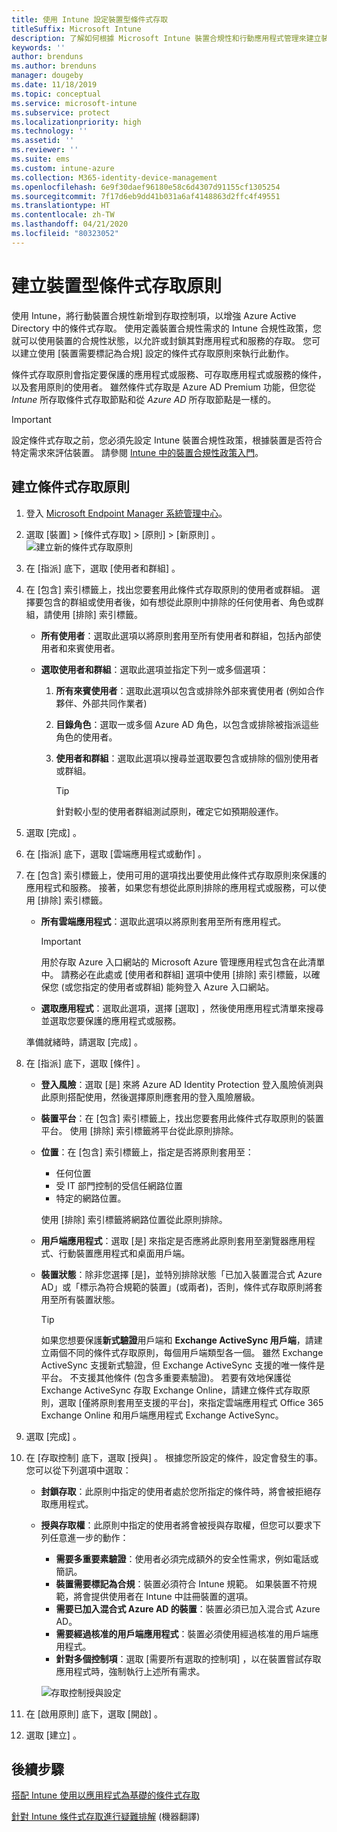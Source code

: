 ```yaml
---
title: 使用 Intune 設定裝置型條件式存取
titleSuffix: Microsoft Intune
description: 了解如何根據 Microsoft Intune 裝置合規性和行動應用程式管理來建立裝置型條件式存取原則。
keywords: ''
author: brenduns
ms.author: brenduns
manager: dougeby
ms.date: 11/18/2019
ms.topic: conceptual
ms.service: microsoft-intune
ms.subservice: protect
ms.localizationpriority: high
ms.technology: ''
ms.assetid: ''
ms.reviewer: ''
ms.suite: ems
ms.custom: intune-azure
ms.collection: M365-identity-device-management
ms.openlocfilehash: 6e9f30daef96180e58c6d4307d91155cf1305254
ms.sourcegitcommit: 7f17d6eb9dd41b031a6af4148863d2ffc4f49551
ms.translationtype: HT
ms.contentlocale: zh-TW
ms.lasthandoff: 04/21/2020
ms.locfileid: "80323052"
---
```

# <a name="create-a-device-based-conditional-access-policy"></a>建立裝置型條件式存取原則

使用 Intune，將行動裝置合規性新增到存取控制項，以增強 Azure Active Directory 中的條件式存取。 使用定義裝置合規性需求的 Intune 合規性政策，您就可以使用裝置的合規性狀態，以允許或封鎖其對應用程式和服務的存取。 您可以建立使用 [裝置需要標記為合規]  設定的條件式存取原則來執行此動作。

條件式存取原則會指定要保護的應用程式或服務、可存取應用程式或服務的條件，以及套用原則的使用者。 雖然條件式存取是 Azure AD Premium 功能，但您從 *Intune* 所存取條件式存取節點和從 *Azure AD* 所存取節點是一樣的。

> [!IMPORTANT]
> 設定條件式存取之前，您必須先設定 Intune 裝置合規性政策，根據裝置是否符合特定需求來評估裝置。 請參閱 [Intune 中的裝置合規性政策入門](device-compliance-get-started.md)。

## <a name="create-conditional-access-policy"></a>建立條件式存取原則

1. 登入 [Microsoft Endpoint Manager 系統管理中心](https://go.microsoft.com/fwlink/?linkid=2109431)。

2. 選取 [裝置]   > [條件式存取]   > [原則]   > [新原則]  。
  ![建立新的條件式存取原則](./media/create-conditional-access-intune/create-ca.png)

3. 在 [指派]  底下，選取 [使用者和群組]  。

4. 在 [包含]  索引標籤上，找出您要套用此條件式存取原則的使用者或群組。 選擇要包含的群組或使用者後，如有想從此原則中排除的任何使用者、角色或群組，請使用 [排除]  索引標籤。

   - **所有使用者**：選取此選項以將原則套用至所有使用者和群組，包括內部使用者和來賓使用者。

   - **選取使用者和群組**：選取此選項並指定下列一或多個選項：
  
     1. **所有來賓使用者**：選取此選項以包含或排除外部來賓使用者 (例如合作夥伴、外部共同作業者)

     2. **目錄角色**：選取一或多個 Azure AD 角色，以包含或排除被指派這些角色的使用者。

     3. **使用者和群組**：選取此選項以搜尋並選取要包含或排除的個別使用者或群組。

        > [!TIP]
        > 針對較小型的使用者群組測試原則，確定它如預期般運作。

5. 選取 [完成]  。

6. 在 [指派]  底下，選取 [雲端應用程式或動作]  。

7. 在 [包含]  索引標籤上，使用可用的選項找出要使用此條件式存取原則來保護的應用程式和服務。 接著，如果您有想從此原則排除的應用程式或服務，可以使用 [排除]  索引標籤。

   - **所有雲端應用程式**：選取此選項以將原則套用至所有應用程式。
     > [!IMPORTANT]
     > 用於存取 Azure 入口網站的 Microsoft Azure 管理應用程式包含在此清單中。 請務必在此處或 [使用者和群組]  選項中使用 [排除]  索引標籤，以確保您 (或您指定的使用者或群組) 能夠登入 Azure 入口網站。 

   - **選取應用程式**：選取此選項，選擇 [選取]  ，然後使用應用程式清單來搜尋並選取您要保護的應用程式或服務。

   準備就緒時，請選取 [完成]  。

8. 在 [指派]  底下，選取 [條件]  。

   - **登入風險**：選取 [是]  來將 Azure AD Identity Protection 登入風險偵測與此原則搭配使用，然後選擇原則應套用的登入風險層級。

   - **裝置平台**：在 [包含]  索引標籤上，找出您要套用此條件式存取原則的裝置平台。 使用 [排除]  索引標籤將平台從此原則排除。

   - **位置**：在 [包含]  索引標籤上，指定是否將原則套用至：
     - 任何位置
     - 受 IT 部門控制的受信任網路位置
     - 特定的網路位置。

     使用 [排除]  索引標籤將網路位置從此原則排除。

   - **用戶端應用程式**：選取 [是]  來指定是否應將此原則套用至瀏覽器應用程式、行動裝置應用程式和桌面用戶端。

   - **裝置狀態**：除非您選擇 [是]，並特別排除狀態「已加入裝置混合式 Azure AD」或「標示為符合規範的裝置」(或兩者)，否則，條件式存取原則將套用至所有裝置狀態。

     > [!TIP]
     > 如果您想要保護**新式驗證**用戶端和 **Exchange ActiveSync 用戶端**，請建立兩個不同的條件式存取原則，每個用戶端類型各一個。 雖然 Exchange ActiveSync 支援新式驗證，但 Exchange ActiveSync 支援的唯一條件是平台。 不支援其他條件 (包含多重要素驗證)。 若要有效地保護從 Exchange ActiveSync 存取 Exchange Online，請建立條件式存取原則，選取 [僅將原則套用至支援的平台]，來指定雲端應用程式 Office 365 Exchange Online 和用戶端應用程式 Exchange ActiveSync。

9. 選取 [完成]  。

10. 在 [存取控制]  底下，選取 [授與]  。 根據您所設定的條件，設定會發生的事。  您可以從下列選項中選取：

    - **封鎖存取**：此原則中指定的使用者處於您所指定的條件時，將會被拒絕存取應用程式。
    - **授與存取權**：此原則中指定的使用者將會被授與存取權，但您可以要求下列任意進一步的動作：
      - **需要多重要素驗證**：使用者必須完成額外的安全性需求，例如電話或簡訊。
      - **裝置需要標記為合規**：裝置必須符合 Intune 規範。 如果裝置不符規範，將會提供使用者在 Intune 中註冊裝置的選項。
      - **需要已加入混合式 Azure AD 的裝置**：裝置必須已加入混合式 Azure AD。
      - **需要經過核准的用戶端應用程式**：裝置必須使用經過核准的用戶端應用程式。 
      - **針對多個控制項**：選取 [需要所有選取的控制項]  ，以在裝置嘗試存取應用程式時，強制執行上述所有需求。

      ![存取控制授與設定](./media/create-conditional-access-intune/create-ca-grant-access-settings.png)

11. 在 [啟用原則]  底下，選取 [開啟]  。

12. 選取 [建立]  。

## <a name="next-steps"></a>後續步驟

[搭配 Intune 使用以應用程式為基礎的條件式存取](app-based-conditional-access-intune.md)

[針對 Intune 條件式存取進行疑難排解](https://support.microsoft.com/help/4456106) \(機器翻譯\)
